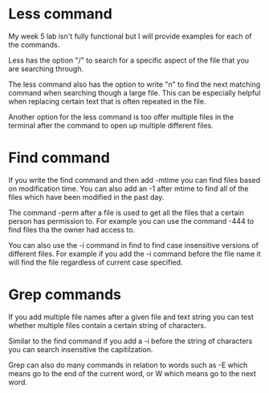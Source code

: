 # Less command

My week 5 lab isn't fully functional but I will provide examples for each of the commands.

Less has the option "/" to search for a specific aspect of the file that you are searching through. 

The less command also has the option to write "n" to find the next matching command when searching though a large file. This can be especially helpful when replacing certain text that is often repeated in the file.

Another option for the less command is too offer multiple files in the terminal after the command to open up multiple different files. 


# Find command

If you write the find command and then add -mtime you can find files based on modification time. You can also add an -1 after mtime to find all of the files which have been modified in the past day. 

The command -perm after a file is used to get all the files that a certain person has permission to. For example you can use the command -444 to find files tha the owner had access to. 

You can also use the -i command in find to find case insensitive versions of different files. For example if you add the -i command before the file name it will find the file regardless of current case specified. 

# Grep commands

If you add multiple file names after a given file and text string you can test whether multiple files contain a certain string of characters. 

Similar to the find command if you add a -i before the string of characters you can search insensitive the capitilzation. 

Grep can also do many commands in relation to words such as -E which means go to the end of the current word, or W which means go to the next word. 
